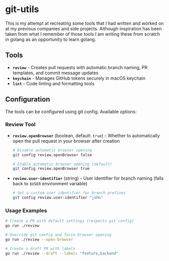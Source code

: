 # git-utils

This is my attempt at recreating some tools that I had written and
worked on at my previous companies and side projects. Although
inspiration has been taken from what I remember of those tools I am
writing these from scratch in golang as an opportunity to learn
golang.

## Tools

- **`review`** - Creates pull requests with automatic branch naming, PR templates, and commit message updates
- **`keychain`** - Manages GitHub tokens securely in macOS keychain
- **`lint`** - Code linting and formatting tools

## Configuration

The tools can be configured using git config. Available options:

### Review Tool

- **`review.openBrowser`** (boolean, default: `true`) - Whether to automatically open the pull request in your browser after creation
  ```bash
  # Disable automatic browser opening
  git config review.openBrowser false

  # Enable automatic browser opening (default)
  git config review.openBrowser true
  ```

- **`review.user-identifier`** (string) - User identifier for branch naming (falls back to `$USER` environment variable)
  ```bash
  # Set a custom user identifier for branch prefixes
  git config review.user-identifier "john"
  ```

### Usage Examples

```bash
# Create a PR with default settings (respects git config)
go run ./review

# Override git config and force browser opening
go run ./review --open-browser

# Create a draft PR with labels
go run ./review --draft --labels "feature,backend"
```
